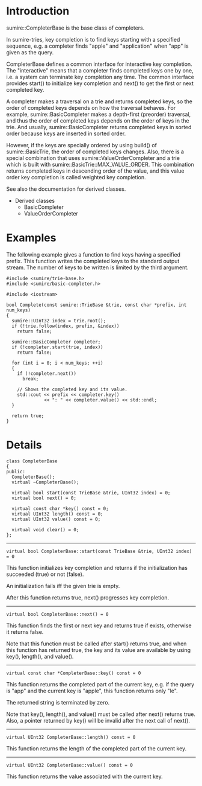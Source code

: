 # Introduction #

sumire::CompleterBase is the base class of completers.

In sumire-tries, key completion is to find keys starting with a specified
sequence, e.g. a completer finds "apple" and "application" when "app" is
given as the query.

CompleterBase defines a common interface for interactive key completion.
The "interactive" means that a completer finds completed keys one by one,
i.e. a system can terminate key completion any time.
The common interface provides start() to initialize key completion and
next() to get the first or next completed key.

A completer makes a traversal on a trie and returns completed keys,
so the order of completed keys depends on how the traversal behaves.
For example, sumire::BasicCompleter makes a depth-first (preorder)
traversal, and thus the order of completed keys depends on the order
of keys in the trie.
And usually, sumire::BasicCompleter returns completed keys in sorted
order because keys are inserted in sorted order.

However, if the keys are specially ordered by using build() of
sumire::BasicTrie, the order of completed keys changes.
Also, there is a special combination that uses sumire::ValueOrderCompleter
and a trie which is built with sumire::BasicTrie::MAX\_VALUE\_ORDER.
This combination returns completed keys in descending order of the value,
and this value order key completion is called weighted key completion.

See also the documentation for derived classes.

  * Derived classes
    * BasicCompleter
    * ValueOrderCompleter

# Examples #

The following example gives a function to find keys having a specified prefix.
This function writes the completed keys to the standard output stream.
The number of keys to be written is limited by the third argument.

```
#include <sumire/trie-base.h>
#include <sumire/basic-completer.h>

#include <iostream>

bool Complete(const sumire::TrieBase &trie, const char *prefix, int num_keys)
{
  sumire::UInt32 index = trie.root();
  if (!trie.follow(index, prefix, &index))
    return false;

  sumire::BasicCompleter completer;
  if (!completer.start(trie, index))
    return false;

  for (int i = 0; i < num_keys; ++i)
  {
    if (!completer.next())
      break;

    // Shows the completed key and its value.
    std::cout << prefix << completer.key()
              << ": " << completer.value() << std::endl;
  }

  return true;
}
```

# Details #

```
class CompleterBase
{
public:
  CompleterBase();
  virtual ~CompleterBase();

  virtual bool start(const TrieBase &trie, UInt32 index) = 0;
  virtual bool next() = 0;

  virtual const char *key() const = 0;
  virtual UInt32 length() const = 0;
  virtual UInt32 value() const = 0;

  virtual void clear() = 0;
};
```


---


```
virtual bool CompleterBase::start(const TrieBase &trie, UInt32 index) = 0
```

This function initializes key completion and returns if the initialization
has succeeded (true) or not (false).

An initialization fails iff the given trie is empty.

After this function returns true, next() progresses key completion.


---


```
virtual bool CompleterBase::next() = 0
```

This function finds the first or next key and returns true if exists,
otherwise it returns false.

Note that this function must be called after start() returns true,
and when this function has returned true, the key and its value are
available by using key(), length(), and value().


---


```
virtual const char *CompleterBase::key() const = 0
```

This function returns the completed part of the current key,
e.g. if the query is "app" and the current key is "apple",
this function returns only "le".

The returned string is terminated by zero.

Note that key(), length(), and value() must be called after next() returns true.
Also, a pointer returned by key() will be invalid after the next call of next().


---


```
virtual UInt32 CompleterBase::length() const = 0
```

This function returns the length of the completed part of the current key.


---


```
virtual UInt32 CompleterBase::value() const = 0
```

This function returns the value associated with the current key.